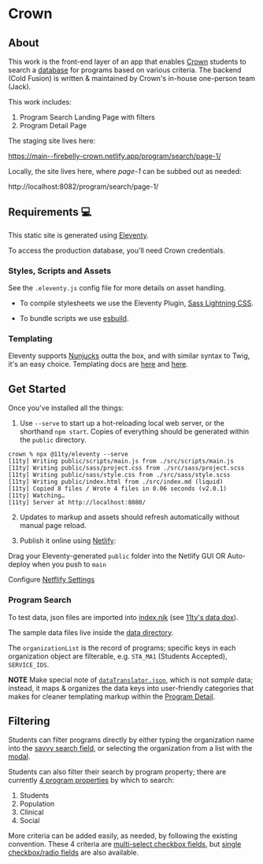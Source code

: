 # Crown

## About

This work is the front-end layer of an app that enables [Crown](https://crownschool.uchicago.edu/) students to search a [database](https://mycrownschool.uchicago.edu/) for programs based on various criteria. The backend (Cold Fusion) is written & maintained by Crown's in-house one-person team (Jack).

This work includes:

1. Program Search Landing Page with filters
2. Program Detail Page

The staging site lives here:

https://main--firebelly-crown.netlify.app/program/search/page-1/

Locally, the site lives here, where _page-1_ can be subbed out as needed:

http://localhost:8082/program/search/page-1/

## Requirements :computer:

This static site is generated using [Eleventy](https://www.11ty.dev/).

To access the production database, you'll need Crown credentials.

### Styles, Scripts and Assets

See the `.eleventy.js` config file for more details on asset handling.

- To compile stylesheets we use the Eleventy Plugin, [Sass Lightning CSS](https://github.com/5t3ph/eleventy-plugin-sass-lightningcss).

- To bundle scripts we use [esbuild](https://esbuild.github.io/getting-started/).

### Templating

Eleventy supports [Nunjucks](https://www.11ty.dev/docs/languages/nunjucks/) outta the box, and with similar syntax to Twig, it's an easy choice. Templating docs are [here](https://mozilla.github.io/nunjucks/templating.html) and [here](https://www.11ty.dev/docs/languages/nunjucks/).

## Get Started

Once you've installed all the things:

1. Use `--serve` to start up a hot-reloading local web server, or the shorthand `npm start`. Copies of everything should be generated within the `public` directory.

```
crown % npx @11ty/eleventy --serve
[11ty] Writing public/scripts/main.js from ./src/scripts/main.js
[11ty] Writing public/sass/project.css from ./src/sass/project.scss
[11ty] Writing public/sass/style.css from ./src/sass/style.scss
[11ty] Writing public/index.html from ./src/index.md (liquid)
[11ty] Copied 8 files / Wrote 4 files in 0.06 seconds (v2.0.1)
[11ty] Watching…
[11ty] Server at http://localhost:8080/
```

2. Updates to markup and assets should refresh automatically without manual page reload.

3. Publish it online using [Netlify](https://app.netlify.com/drop):

Drag your Eleventy-generated `public` folder into the Netlify GUI 
OR
Auto-deploy when you push to `main` 

Configure [Netflify Settings](https://app.netlify.com/sites/firebelly-crown/configuration/general)

### Program Search

To test data, json files are imported into [index.njk](https://github.com/firebelly/crown/blob/main/src/index.njk#L10) (see [11ty's data dox](https://www.11ty.dev/docs/data/)).

The sample data files live inside the [data directory](https://github.com/firebelly/crown/tree/main/src/_data).

The `organizationList` is the record of programs; specific keys in each organization object are filterable, e.g. `STA_MA1` (Students Accepted), `SERVICE_IDS`.

**NOTE**
Make special note of [`dataTranslator.json`](https://github.com/firebelly/crown/blob/main/src/_data/dataTranslator.json), which is not _sample_ data; instead, it maps & organizes the data keys into user-friendly categories that makes for cleaner templating markup within the [Program Detail](https://github.com/firebelly/crown/blob/main/src/_includes/macros/result.njk).

## Filtering

Students can filter programs directly by either typing the organization name into the [savvy search field](https://github.com/firebelly/crown/blob/main/src/_includes/fieldsets/organizations.njk#L2), or selecting the organization from a list with the [modal](https://github.com/firebelly/crown/blob/main/src/_includes/fieldsets/organizations.njk#L22). 

Students can also filter their search by program property; there are currently [4 program properties](https://github.com/firebelly/crown/blob/main/src/_includes/macros/result.njk) by which to search:

1. Students
2. Population
3. Clinical
4. Social

More criteria can be added easily, as needed, by following the existing convention. These 4 criteria are [multi-select checkbox fields](https://github.com/firebelly/crown/blob/main/src/_includes/macros/filters.njk#L68), but [single checkbox/radio fields](https://github.com/firebelly/crown/blob/main/src/_includes/macros/filters.njk#L97) are also available.






